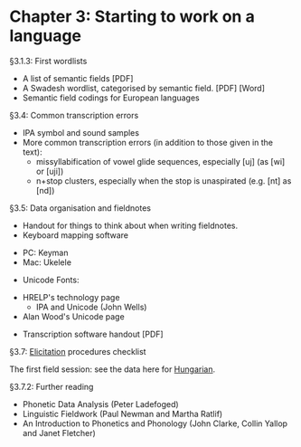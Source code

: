 # Chapter 3: Starting to work on a language

§3.1.3: First wordlists

* A list of semantic fields [PDF]
* A Swadesh wordlist, categorised by semantic field. [PDF] [Word]
* Semantic field codings for European languages

§3.4: Common transcription errors

* IPA symbol and sound samples
* More common transcription errors (in addition to those given in the text):
	- missyllabification of vowel glide sequences, especially [uj] (as [wi] or [uji])
	- n+stop clusters, especially when the stop is unaspirated (e.g. [nt] as [nd])

§3.5: Data organisation and fieldnotes

* Handout for things to think about when writing fieldnotes.
* Keyboard mapping software
 - PC: Keyman
 - Mac: Ukelele
* Unicode Fonts:
 - HRELP's technology page
	- IPA and Unicode (John Wells)
 - Alan Wood's Unicode page
* Transcription software handout [PDF]

§3.7: [Elicitation](Elicitation.pdf) procedures checklist

The first field session: see the data here for [Hungarian](sample.md). 

§3.7.2: Further reading

* Phonetic Data Analysis (Peter Ladefoged)
* Linguistic Fieldwork (Paul Newman and Martha Ratlif)
* An Introduction to Phonetics and Phonology (John Clarke, Collin Yallop and Janet Fletcher)
